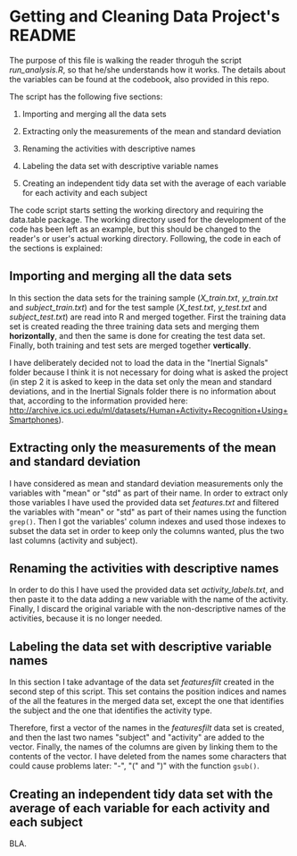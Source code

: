 # Getting and Cleaning Data Project's README

The purpose of this file is walking the reader throguh the script *run_analysis.R*, so that he/she understands how it works. The details about the variables can be found at the codebook, also provided in this repo. 

The script has the following five sections:

1. Importing and merging all the data sets

2. Extracting only the measurements of the mean and standard deviation

3. Renaming the activities with descriptive names

4. Labeling the data set with descriptive variable names

5. Creating an independent tidy data set with the average of each variable for each activity and each subject


The code script starts setting the working directory and requiring the data.table package. The working directory used for the development of the code has been left as an example, but this should be changed to the reader's or user's actual working directory. Following, the code in each of the sections is explained:

## Importing and merging all the data sets

In this section the data sets for the training sample (*X_train.txt*, *y_train.txt* and *subject_train.txt*)  and for the test sample (*X_test.txt*, *y_test.txt* and *subject_test.txt*) are read into R and merged together. First the training data set is created reading the three training data sets and merging them **horizontally**, and then the same is done for creating the test data set. Finally, both training and test sets are merged together **vertically**.

I have deliberately decided not to load the data in the "Inertial Signals" folder because I think it is not necessary for doing what is asked the project (in step 2 it is asked to keep in the data set only the mean and standard deviations, and in the Inertial Signals folder there is no information about that, according to the information provided here: http://archive.ics.uci.edu/ml/datasets/Human+Activity+Recognition+Using+Smartphones).


## Extracting only the measurements of the mean and standard deviation

I have considered as mean and standard deviation measurements only the variables with "mean" or "std" as part of their name. In order to extract only those variables I have used the provided data set *features.txt* and filtered the variables with "mean" or "std" as part of their names using the function ```grep()```. Then I got the variables' column indexes and used those indexes to subset the data set in order to keep only the columns wanted, plus the two last columns (activity and subject).


## Renaming the activities with descriptive names

In order to do this I have used the provided data set *activity_labels.txt*, and then paste it to the data adding a new variable with the name of the activity. Finally, I discard the original variable with the non-descriptive names of the activities, because it is no longer needed.


## Labeling the data set with descriptive variable names

In this section I take advantage of the data set *featuresfilt* created in the second step of this script. This set contains the position indices and names of the all the features in the merged data set, except the one that identifies the subject and the one that identifies the activity type.

Therefore, first a vector of the names in the *featuresfilt* data set is created, and then the last two names "subject" and "activity" are added to the vector. Finally, the names of the columns are given by linking them to the contents of the vector. I have deleted from the names some characters that could cause problems later: "-", "(" and ")" with the function ```gsub()```. 


## Creating an independent tidy data set with the average of each variable for each activity and each subject

BLA.
